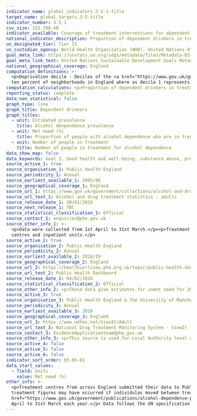 ```yaml
---
indicator_name: global_indicators.3-5-1-title
target_name: global_targets.3-5-title
indicator_number: 3.5.1
csv_size: 325.768 kB
indicator_available: Coverage of treatment interventions for dependent drinkers
national_indicator_description: Proportion of dependent drinkers in treatment
un_designated_tier: Tier II
un_custodian_agency: World Health Organisation (WHO), United Nations Office on Drugs and Crime (UNODC)
goal_meta_link: https://unstats.un.org/sdgs/metadata/files/Metadata-03-05-01.pdf
goal_meta_link_text: United Nations Sustainable Development Goals Metadata (PDF 4.0 MB)
national_geographical_coverage: England
computation_definitions: >-
  <p>Deprivation decile - Deciles of the <a href="https://www.gov.uk/government/statistics/english-indices-of-deprivation-2019">2019 Index of Multiple Deprivation</a></p>The indices rank each small area in England from most deprived to least deprived. Decile 10 represents the most deprived
  ten percent of neighborhoods in England where as decile 1 represents the least deprived ten percent.
computation_calculations: <p>Proportion of dependent drinkers in treatment (2010/11-2017/18) = (number of adults in treatment / estimated prevalence) x 100</p><p>Proportion of dependent drinkers in treatment (2018/19) = 100 - Proportion of dependent drinkers NOT in treatment</p>
reporting_status: complete
data_non_statistical: false
graph_type: line
graph_title: Dependent drinkers
graph_titles:
  - unit: Estimated prevalence
    title: Alcohol denpendence prevalence
  - unit: Met need (%)
    title: Proportion of people with alcohol dependence who are in treatment
  - unit: Number of people in treatment
    title: Number of people in treatment for alcohol dependence
data_show_map: false
data_keywords: Goal 3, Good health and well-being, substance abuse, prevention, treatment, drugs, alcohol, narcotics, addiction, rehabilitation
source_active_1: true
source_organisation_1: Public Health England
source_periodicity_1: Annual
source_earliest_available_1: 2005/06
source_geographical_coverage_1: England
source_url_1: https://www.gov.uk/government/collections/alcohol-and-drug-misuse-and-treatment-statistics
source_url_text_1: Alcohol and drug treatment statistics - adults
source_release_date_1: 30/01/2020
source_next_release_1: TBC
source_statistical_classification_1: Official
source_contact_1: enquiries@phe.gov.uk
source_other_info_1: >-
  <p>Data were collected from 1st April to 31st March.</p><p>Treatment centres from across England submitted the data to Public Health England (PHE). These treatment centres include - community-based specialist drug and alcohol services, primary care services, residential rehabilition
  centres and inpatient units.</p>
source_active_2: true
source_organisation_2: Public Health England
source_periodicity_2: Annual
source_earliest_available_2: 2018/19
source_geographical_coverage_2: England
source_url_2: https://healthierlives.phe.org.uk/topic/public-health-dashboard/comparisons#par/E92000001/ati/202/iid/93010/sexId/-1/gid/1938133162/pat/202
source_url_text_2: Public Health Dashboard
source_release_date_2: 04/02/2020
source_statistical_classification_2: Official
source_other_info_2: <p>These data give estimates for unmet need for 2018/19<p>To navigate to data select Alcohol treatment - Proportion of dependent drinkers not in treatment (%) Current method</p><p>Alternatively download Public Health Dashboard data for England. </p> 
source_active_3: true
source_organisation_3: Public Health England & the University of Manchester
source_periodicity_3: Annual
source_earliest_available_3: 2010
source_geographical_coverage_3: England
source_url_3: https://www.ndtms.net/ViewIt/Adult
source_url_text_3: National Drug Treatment Monitoring System - ViewIt
source_contact_3: EvidenceApplicationteam@phe.gov.uk
source_other_info_3: <p>This source is used for Local Authority level data on number of people in treatment.</p><p>To download data for all Local Authorities use the 'all indicators for all local authorities' button in the top right. Alternatively, individual LAs can be selected using the drop down menus
source_active_4: false
source_active_5: false
source_active_6: false
indicator_sort_order: 03-05-01
data_start_values:
  - field: Units
    value: Met need (%)
other_info: >-
  <p>Treatment centres from across England submitted their data to Public Health England (PHE). These treatment centres include community-based specialist drug and alcohol services, primary care services, residential rehabilition centres and inpatient units.</p><p>Double counting in the
  treatment figures may have occurred if individulas moved between treatment centres during the year.</p><p>Data for Local Authories on the ViewIt platform are rounded to the nearest 5, so may not exactly sum to UK figures.</p><p>The <a
  href="https://www.gov.uk/government/publications/alcohol-dependence-prevalence-in-england">Prevalence, trends and amenability to treatment report</a> published by the University of Sheffield explains how alcohol prevalence estimates were calculated.</p><p>Data were collected from 1st
  April to 31st March each year.</p> Data follows the UN specification for this indicator. This indicator has been identified in collaboration with topic experts.
---
```

